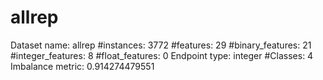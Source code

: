 # allrep
Dataset name: allrep
#instances: 3772
#features: 29
  #binary_features: 21
  #integer_features: 8
  #float_features: 0
Endpoint type: integer
#Classes: 4
Imbalance metric: 0.914274479551
